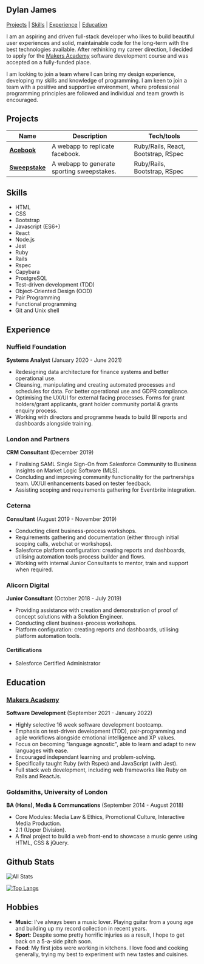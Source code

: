 ## Dylan James

[Projects](#projects) | [Skills](#skills) | [Experience](#experience) | [Education](#education)

I am an aspiring and driven full-stack developer who likes to build beautiful user experiences and solid, maintainable code for the long-term with the best technologies available. After rethinking my career direction, I decided to apply for the [Makers Academy] software development course and was accepted on a fully-funded place.

I am looking to join a team where I can bring my design experience, developing my skills and knowledge of programming. I am keen to join a team with a positive and supportive environment, where professional programming principles are followed and individual and team growth is encouraged.

## Projects

| Name | Description | Tech/tools |
| ---- | ----------- | ---------- |
| **[Acebook]** | A webapp to replicate facebook. | Ruby/Rails, React, Bootstrap, RSpec |
| **[Sweepstake]** | A webapp to generate sporting sweepstakes. | Ruby/Rails, Bootstrap, RSpec |

## Skills

- HTML
- CSS
- Bootstrap
- Javascript (ES6+)
- React
- Node.js
- Jest
- Ruby
- Rails
- Rspec
- Capybara
- ProstgreSQL
- Test-driven development (TDD)
- Object-Oriented Design (OOD)
- Pair Programming
- Functional programming
- Git and Unix shell

## Experience

### Nuffield Foundation

**Systems Analyst** (January 2020 - June 2021)

- Redesigning data architecture for finance systems and better operational use.
- Cleansing, manipulating and creating automated processes and schedules for data. For better operational use and GDPR compliance.
- Optimising the UX/UI for external facing processes. Forms for grant holders/grant applicants, grant holder community portal & grants enquiry process.
- Working with directors and programme heads to build BI reports and dashboards alongside training.

### London and Partners

**CRM Consultant** (December 2019)

- Finalising SAML Single Sign-On from Salesforce Community to Business Insights on Market Logic Software (MLS). 
- Concluding and improving community functionality for the partnerships team. UX/UI enhancements based on tester feedback.
- Assisting scoping and requirements gathering for Eventbrite integration.

### Ceterna

**Consultant** (August 2019 - November 2019)

- Conducting client business-process workshops.
- Requirements gathering and documentation (either through initial scoping calls, webchat or workshops).
- Salesforce platform configuration: creating reports and dashboards, utilising automation tools process builder and flows.
- Working with internal Junior Consultants to mentor, train and support when required.

### Alicorn Digital

**Junior Consultant** (October 2018 - July 2019)

- Providing assistance with creation and demonstration of proof of concept solutions with a Solution Engineer. 
- Conducting client business-process workshops.
- Platform configuration: creating reports and dashboards, utilising platform automation tools.

#### Certifications

- Salesforce Certified Administrator

## Education

### [Makers Academy]

**Software Development** (September 2021 - January 2022)

- Highly selective 16 week software development bootcamp.
- Emphasis on test-driven development (TDD), pair-programming and agile workflows alongside emotional intelligence and XP values.
- Focus on becoming "language agnostic", able to learn and adapt to new languages with ease.
- Encouraged independant learning and problem-solving.
- Specifically taught Ruby (with Rspec) and JavaScript (with Jest).
- Full stack web development, including web frameworks like Ruby on Rails and ReactJs.

### Goldsmiths, University of London

**BA (Hons), Media & Communcations** (September 2014 - August 2018)

- Core Modules: Media Law & Ethics, Promotional Culture, Interactive Media Production.
- 2:1 (Upper Division).
- A final project to build a web front-end to showcase a music genre using HTML, CSS & jQuery.

## Github Stats

![All Stats](https://github-readme-stats.vercel.app/api?username=DylanRJ&show_icons=true&include_all_commits=true&count_private=true&hide=stars&theme=dark)

[![Top Langs](https://github-readme-stats.vercel.app/api/top-langs/?username=DylanRJ&layout=compact&theme=dark)](https://github.com/anuraghazra/github-readme-stats)

## Hobbies

- **Music**: I've always been a music lover. Playing guitar from a young age and building up my record collection in recent years.
- **Sport**: Despite some pretty horrific injuries as a result, I hope to get back on a 5-a-side pitch soon.
- **Food**: My first jobs were working in kitchens. I love food and cooking generally, trying my best to experiment with new tastes and cuisines.

[acebook]: https://github.com/DylanRJ/Acebook
[sweepstake]: https://github.com/DylanRJ/sweepstake
[makers academy]: https://www.makers.tech
